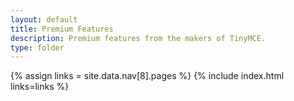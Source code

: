 ```yaml
---
layout: default
title: Premium Features
description: Premium features from the makers of TinyMCE.
type: folder
---
```


{% assign links = site.data.nav[8].pages %}
{% include index.html links=links %}
